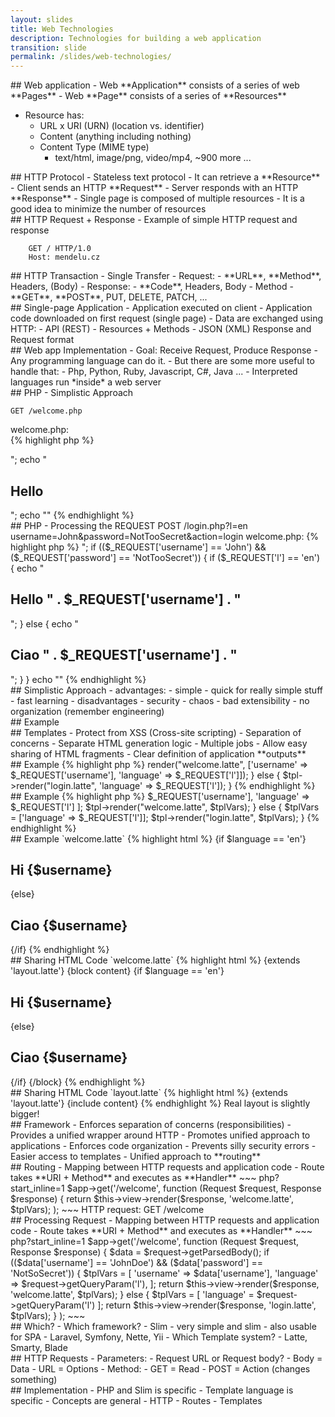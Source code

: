 ```yaml
---
layout: slides
title: Web Technologies
description: Technologies for building a web application
transition: slide
permalink: /slides/web-technologies/
---
```


<section markdown='1'>
## Web application
- Web **Application** consists of a series of web **Pages**
- Web **Page** consists of a series of **Resources**

- Resource has:
	- URL x URI (URN) (location vs. identifier)
	- Content (anything including nothing)
	- Content Type (MIME type)
		- text/html, image/png, video/mp4, ~900 more ...
</section>

<section markdown='1'>
## HTTP Protocol
- Stateless text protocol
- It can retrieve a **Resource**
	- Client sends an HTTP **Request**
	- Server responds with an HTTP **Response**
- Single page is composed of multiple resources
	- It is a good idea to minimize the number of resources
</section>

<section markdown='1'>
## HTTP Request + Response
- Example of simple HTTP request and response


        GET / HTTP/1.0
        Host: mendelu.cz
</section>

<section markdown='1'>
## HTTP Transaction - Single Transfer
- Request:
	- **URL**, **Method**, Headers, (Body)
- Response:
	- **Code**, Headers, Body	
- Method
	- **GET**, **POST**, PUT, DELETE, PATCH, ...
</section>

<section markdown='1'>
## Single-page Application
- Application executed on client
- Application code downloaded on first request (single page)
- Data are exchanged using HTTP:
	- API (REST)
	- Resources + Methods
	- JSON (XML) Response and Request format
</section>

<section markdown='1'>
## Web app Implementation
- Goal: Receive Request, Produce Response
- Any programming language can do it.
- But there are some more useful to handle that:
	- Php, Python, Ruby, Javascript, C#, Java ...
- Interpreted languages run *inside* a web server
</section>

<section markdown='1'>
## PHP - Simplistic Approach

	GET /welcome.php

welcome.php:	
{% highlight php %}
<?php 
echo "<!DOCTYPE HTML><html>";
echo "<body><h1>Hello</h1></body>";
echo "</html>"
{% endhighlight %}
</section>

<section markdown='1'>
## PHP - Processing the REQUEST

	POST /login.php?l=en

	username=John&password=NotTooSecret&action=login

welcome.php:	
{% highlight php %}
<?php 
echo "<!DOCTYPE HTML><html><body>";
if (($_REQUEST['username'] == 'John') && 
	($_REQUEST['password'] == 'NotTooSecret')) {
  if ($_REQUEST['l'] == 'en') {
    echo "<h1>Hello " . $_REQUEST['username'] . "</h1>";
  } else {
    echo "<h1>Ciao " . $_REQUEST['username'] . "</h1>";
  }
}
echo "</body></html>"
{% endhighlight %}
</section>

<section markdown='1'>
## Simplistic Approach
- advantages:
	- simple
	- quick for really simple stuff
	- fast learning
- disadvantages
	- security
	- chaos
	- bad extensibility
	- no organization (remember engineering)
</section>

<section markdown='1'>
## Example
</section>

<section markdown='1'>
## Templates
- Protect from XSS (Cross-site scripting)
- Separation of concerns
	- Separate HTML generation logic
	- Multiple jobs
- Allow easy sharing of HTML fragments
- Clear definition of application **outputs**
</section>

<section markdown='1'>
## Example
{% highlight php %}
<?php
$tpl = new Latte\Engine();
if (($_REQUEST['username'] == 'John') && 
	($_REQUEST['password'] == 'NotTooSecret')) {
  $tpl->render("welcome.latte", ['username' => $_REQUEST['username'], 'language' => $_REQUEST['l']]);
} else {
  $tpl->render("login.latte", 'language' => $_REQUEST['l']);
}
{% endhighlight %}
</section>

<section markdown='1'>
## Example
{% highlight php %}
<?php
$tpl = new Latte\Engine();
if (($_REQUEST['username'] == 'John') && 
	($_REQUEST['password'] == 'NotTooSecret')) {
  tplVars = [
    'username' => $_REQUEST['username'], 
    'language' => $_REQUEST['l']
  ];
  $tpl->render("welcome.latte", $tplVars);
} else {
  $tplVars = ['language' => $_REQUEST['l']];
  $tpl->render("login.latte", $tplVars);
}
{% endhighlight %}
</section>

<section markdown='1'>
## Example
`welcome.latte`

{% highlight html %}
<!DOCTYPE html>
<html>
  <head></head>
  <body>
  {if $language == 'en'}
    <h1>Hi {$username}</h1>
  {else}
    <h1>Ciao {$username}</h1>
  {/if}
  </body>
</html>
{% endhighlight %}
</section>

<section markdown='1'>
## Sharing HTML Code
`welcome.latte`

{% highlight html %}
{extends 'layout.latte'}
{block content}
  {if $language == 'en'}
    <h1>Hi {$username}</h1>
  {else}
    <h1>Ciao {$username}</h1>
  {/if}
{/block}	
{% endhighlight %}
</section>

<section markdown='1'>
## Sharing HTML Code
`layout.latte`

{% highlight html %}
<!DOCTYPE html>
<html>
  <head></head>
  <body>
    {extends 'layout.latte'}
    {include content}
  </body>
</html>
{% endhighlight %}

Real layout is slightly bigger!
</section>

<section markdown='1'>
## Framework
- Enforces separation of concerns (responsibilities)
- Provides a unified wrapper around HTTP
- Promotes unified approach to applications
- Enforces code organization
- Prevents silly security errors
- Easier access to templates
- Unified approach to **routing**
</section>

<section markdown='1'>
## Routing
- Mapping between HTTP requests and application code
- Route takes **URI + Method** and executes as **Handler**

~~~ php?start_inline=1
$app->get('/welcome', function (Request $request, Response $response) {
  return $this->view->render($response, 'welcome.latte', $tplVars);
);
~~~

HTTP request:

        GET /welcome
        
</section>

<section markdown='1'>
## Processing Request
- Mapping between HTTP requests and application code
- Route takes **URI + Method** and executes as **Handler**

~~~ php?start_inline=1
$app->get('/welcome', function (Request $request, Response $response) {
  $data = $request->getParsedBody();
  if (($data['username'] == 'JohnDoe') && 
      ($data['password'] == 'NotSoSecret')) {
    $tplVars = [
      'username' => $data['username'], 
      'language' => $request->getQueryParam('l'),
    ];
    return $this->view->render($response, 'welcome.latte', $tplVars);
  } else {
    $tplVars = [
      'language' = $request->getQueryParam('l')
    ];
    return $this->view->render($response, 'login.latte', $tplVars);		
  }
);
~~~
</section>

<section markdown='1'>
## Which?
- Which framework?
	- Slim 
		- very simple and slim
		- also usable for SPA
	- Laravel, Symfony, Nette, Yii
- Which Template system?
	- Latte, Smarty, Blade	
</section>

<section markdown='1'>
## HTTP Requests
- Parameters:
	- Request URL or Request body?
	- Body = Data
	- URL = Options
- Method:
	- GET = Read
	- POST = Action (changes something)
</section>

<section markdown='1'>
## Implementation
- PHP and Slim is specific
- Template language is specific
- Concepts are general
	- HTTP
	- Routes
	- Templates
</section>
